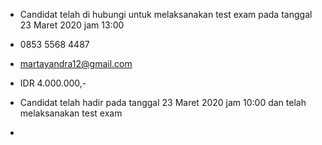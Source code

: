 - Candidat telah di hubungi untuk melaksanakan test exam pada tanggal 23 Maret 2020 jam 13:00

- 0853 5568 4487

- martayandra12@gmail.com

- IDR 4.000.000,-

- Candidat telah hadir pada tanggal 23 Maret 2020 jam 10:00 dan telah melaksanakan test exam

- 
